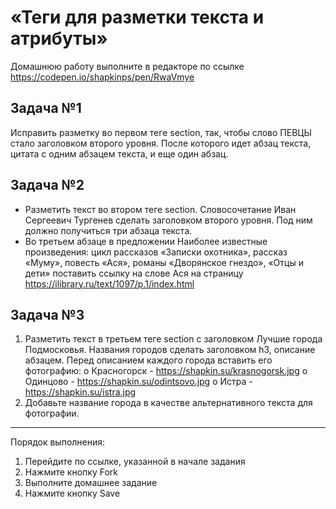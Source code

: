 # «Теги для разметки текста и атрибуты»

Домашнюю работу выполните в редакторе по ссылке https://codepen.io/shapkinps/pen/RwaVmye

## Задача №1 

Исправить разметку во первом теге section, так, чтобы слово ПЕВЦЫ стало заголовком второго уровня. После которого идет абзац текста, цитата с одним абзацем текста, и еще один абзац.

## Задача №2

* Разметить текст во втором теге section. Словосочетание Иван Сергеевич Тургенев сделать заголовком второго уровня. Под ним должно получиться три абзаца текста.
* Во третьем абзаце в предложении Наиболее известные произведения: цикл рассказов «Записки охотника», рассказ «Муму», повесть «Ася», романы «Дворянское гнездо», «Отцы и дети» поставить ссылку на слове Ася на страницу https://ilibrary.ru/text/1097/p.1/index.html

## Задача №3
1.	Разметить текст в третьем теге section с заголовком Лучшие города Подмосковья. Названия городов сделать заголовком h3, описание абзацем. Перед описанием каждого города вставить его фотографию:
o	Красногорск - https://shapkin.su/krasnogorsk.jpg
o	Одинцово - https://shapkin.su/odintsovo.jpg
o	Истра - https://shapkin.su/istra.jpg
2.	Добавьте название города в качестве альтернативного текста для фотографии.
________________________________________
Порядок выполнения:
1.	Перейдите по ссылке, указанной в начале задания
2.	Нажмите кнопку Fork
3.	Выполните домашнее задание
4.	Нажмите кнопку Save
